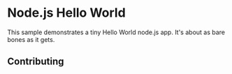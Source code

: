 # Node.js Hello World

This sample demonstrates a tiny Hello World node.js app. It's about as bare bones as it gets.

## Contributing
